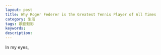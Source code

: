 ```yaml
---
layout: post
title: Why Roger Federer is the Greatest Tennis Player of All Times
category: 生活
tags: 歌剧魅影
keywords: 
description: 
---
```


In my eyes, 
